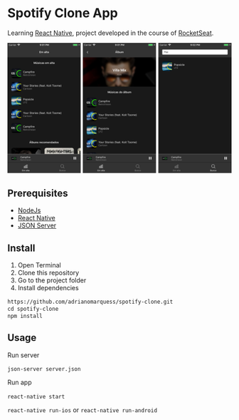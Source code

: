 # Spotify Clone App

Learning [React Native](https://facebook.github.io/react-native/), project developed in the course of [RocketSeat](https://github.com/RocketSeat).

<img src="screenshot-demo.png" width="960">

## Prerequisites

- [NodeJs](https://nodejs.org/en/)
- [React Native](https://facebook.github.io/react-native/docs/getting-started.html)
- [JSON Server](https://github.com/typicode/json-server)

## Install

1. Open Terminal
2. Clone this repository
3. Go to the project folder
4. Install dependencies
```
https://github.com/adrianomarquess/spotify-clone.git
cd spotify-clone
npm install
```

## Usage

Run server
```
json-server server.json
```

Run app

`react-native start`

`react-native run-ios` or `react-native run-android`

